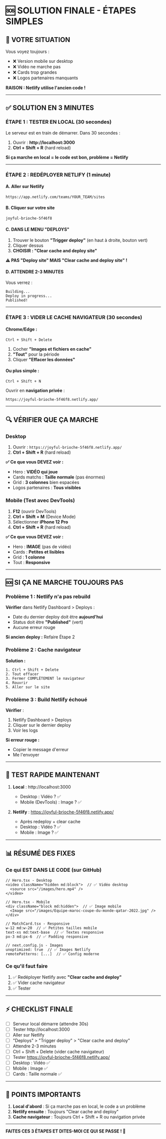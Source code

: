 # 🆘 SOLUTION FINALE - ÉTAPES SIMPLES

## 📍 VOTRE SITUATION

Vous voyez toujours :
- ❌ Version mobile sur desktop
- ❌ Vidéo ne marche pas
- ❌ Cards trop grandes
- ❌ Logos partenaires manquants

**RAISON : Netlify utilise l'ancien code !**

---

## ✅ SOLUTION EN 3 MINUTES

### **ÉTAPE 1 : TESTER EN LOCAL (30 secondes)**

Le serveur est en train de démarrer. Dans 30 secondes :

1. Ouvrir : **http://localhost:3000**
2. **Ctrl + Shift + R** (hard reload)

**Si ça marche en local = le code est bon, problème = Netlify**

---

### **ÉTAPE 2 : REDÉPLOYER NETLIFY (1 minute)**

#### A. Aller sur Netlify
```
https://app.netlify.com/teams/YOUR_TEAM/sites
```

#### B. Cliquer sur votre site
`joyful-brioche-5f46f8`

#### C. DANS LE MENU "DEPLOYS"
1. Trouver le bouton **"Trigger deploy"** (en haut à droite, bouton vert)
2. Cliquer dessus
3. **CHOISIR : "Clear cache and deploy site"**

**⚠️ PAS "Deploy site" MAIS "Clear cache and deploy site" !**

#### D. ATTENDRE 2-3 MINUTES
Vous verrez :
```
Building...
Deploy in progress...
Published!
```

---

### **ÉTAPE 3 : VIDER LE CACHE NAVIGATEUR (30 secondes)**

#### Chrome/Edge :
```
Ctrl + Shift + Delete
```
1. Cocher **"Images et fichiers en cache"**
2. **"Tout"** pour la période
3. Cliquer **"Effacer les données"**

#### Ou plus simple :
```
Ctrl + Shift + N
```
Ouvrir en **navigation privée** :
```
https://joyful-brioche-5f46f8.netlify.app/
```

---

## 🔍 VÉRIFIER QUE ÇA MARCHE

### Desktop
1. Ouvrir : `https://joyful-brioche-5f46f8.netlify.app/`
2. **Ctrl + Shift + R** (hard reload)

**✅ Ce que vous DEVEZ voir :**
- Hero : **VIDÉO qui joue**
- Cards matchs : **Taille normale** (pas énormes)
- Grid : **3 colonnes** bien espacées
- Logos partenaires : **Tous visibles**

### Mobile (Test avec DevTools)
1. **F12** (ouvrir DevTools)
2. **Ctrl + Shift + M** (Device Mode)
3. Sélectionner **iPhone 12 Pro**
4. **Ctrl + Shift + R** (hard reload)

**✅ Ce que vous DEVEZ voir :**
- Hero : **IMAGE** (pas de vidéo)
- Cards : **Petites et lisibles**
- Grid : **1 colonne**
- Tout : **Responsive**

---

## 🆘 SI ÇA NE MARCHE TOUJOURS PAS

### Problème 1 : Netlify n'a pas rebuild
**Vérifier** dans Netlify Dashboard > Deploys :
- Date du dernier deploy doit être **aujourd'hui**
- Status doit être **"Published"** (vert)
- Aucune erreur rouge

**Si ancien deploy :**
Refaire Étape 2

### Problème 2 : Cache navigateur
**Solution :**
```
1. Ctrl + Shift + Delete
2. Tout effacer
3. Fermer COMPLÈTEMENT le navigateur
4. Rouvrir
5. Aller sur le site
```

### Problème 3 : Build Netlify échoué
**Vérifier** :
1. Netlify Dashboard > Deploys
2. Cliquer sur le dernier deploy
3. Voir les logs

**Si erreur rouge :**
- Copier le message d'erreur
- Me l'envoyer

---

## 📱 TEST RAPIDE MAINTENANT

1. **Local** : http://localhost:3000
   - Desktop : Vidéo ? ✅
   - Mobile (DevTools) : Image ? ✅

2. **Netlify** : https://joyful-brioche-5f46f8.netlify.app/
   - Après redeploy + clear cache
   - Desktop : Vidéo ? ✅
   - Mobile : Image ? ✅

---

## 📊 RÉSUMÉ DES FIXES

### Ce qui EST DANS LE CODE (sur GitHub)

```tsx
// Hero.tsx - Desktop
<video className="hidden md:block">  // ✅ Vidéo desktop
  <source src="/images/hero.mp4" />
</video>

// Hero.tsx - Mobile
<div className="block md:hidden">  // ✅ Image mobile
  <Image src="/images/Equipe-maroc-coupe-du-monde-qatar-2022.jpg" />
</div>

// MatchCard.tsx - Responsive
w-12 md:w-20  // ✅ Petites tailles mobile
text-xs md:text-base  // ✅ Textes responsive
px-3 md:px-6  // ✅ Padding responsive

// next.config.js - Images
unoptimized: true  // ✅ Images Netlify
remotePatterns: [...]  // ✅ Config moderne
```

### Ce qu'il faut faire

1. ✅ Redéployer Netlify avec **"Clear cache and deploy"**
2. ✅ Vider cache navigateur
3. ✅ Tester

---

## ⚡ CHECKLIST FINALE

- [ ] Serveur local démarre (attendre 30s)
- [ ] Tester http://localhost:3000
- [ ] Aller sur Netlify
- [ ] "Deploys" > "Trigger deploy" > "Clear cache and deploy"
- [ ] Attendre 2-3 minutes
- [ ] Ctrl + Shift + Delete (vider cache navigateur)
- [ ] Tester https://joyful-brioche-5f46f8.netlify.app/
- [ ] Desktop : Vidéo ✅
- [ ] Mobile : Image ✅
- [ ] Cards : Taille normale ✅

---

## 🎯 POINTS IMPORTANTS

1. **Local d'abord** : Si ça marche pas en local, le code a un problème
2. **Netlify ensuite** : Toujours "Clear cache and deploy"
3. **Cache navigateur** : Toujours Ctrl + Shift + R ou navigation privée

---

**FAITES CES 3 ÉTAPES ET DITES-MOI CE QUI SE PASSE ! 🚀**

